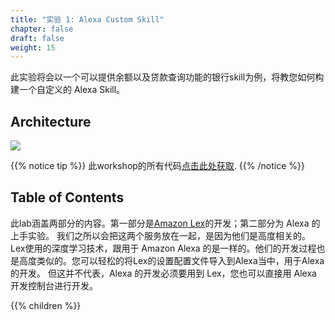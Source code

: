```yaml
---
title: "实验 1: Alexa Custom Skill"
chapter: false
draft: false
weight: 15
---
```


此实验将会以一个可以提供余额以及贷款查询功能的银行skill为例，将教您如何构建一个自定义的 Alexa Skill。

## Architecture

![](/images/ask/architecutre.png)

{{% notice tip %}}
此workshop的所有代码[点击此处获取](https://github.com/lab798/aws-alexa-workshop-ask/tree/master/workshop).
{{% /notice %}}

## Table of Contents

此lab涵盖两部分的内容。第一部分是[Amazon Lex](https://aws.amazon.com/lex/)的开发；第二部分为 Alexa 的上手实验。
我们之所以会把这两个服务放在一起，是因为他们是高度相关的。 Lex使用的深度学习技术，跟用于 Amazon Alexa 的是一样的。他们的开发过程也是高度类似的。您可以轻松的将Lex的设置配置文件导入到Alexa当中，用于Alexa的开发。
但这并不代表，Alexa 的开发必须要用到 Lex，您也可以直接用 Alexa 开发控制台进行开发。 

{{% children %}}
